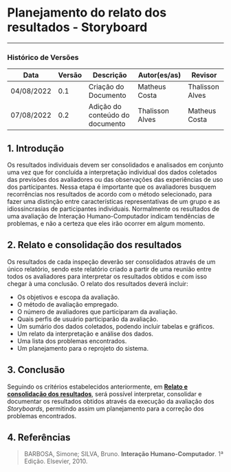# Planejamento do relato dos resultados - Storyboard
***

### Histórico de Versões

**Data** | **Versão** | **Descrição** | **Autor(es/as)** | **Revisor** |
--- | --- | --- | --- | --- |
04/08/2022 | 0.1 | Criação do Documento | Matheus Costa | Thalisson Alves
07/08/2022 | 0.2 | Adição do conteúdo do documento | Thalisson Alves | Matheus Costa

## 1. Introdução

Os resultados individuais devem ser consolidados e analisados em conjunto uma vez que for concluída a interpretação individual dos dados coletados das previsões dos avaliadores ou das observações das experiências de uso dos participantes. Nessa etapa é importante que os avaliadores busquem recorrências nos resultados de acordo com o método selecionado, para fazer uma distinção entre características representativas de um grupo e as idiossincrasias de participantes individuais. Normalmente os resultados de uma avaliação de Interação Humano-Computador indicam tendências de problemas, e não a certeza que eles irão ocorrer em algum momento.

## 2. Relato e consolidação dos resultados

Os resultados de cada inspeção deverão ser consolidados através de um único relatório, sendo este relatório criado a partir de uma reunião entre todos os avaliadores para interpretar os resultados obtidos e com isso chegar à uma conclusão. O relato dos resultados deverá incluir:

- Os objetivos e escopa da avaliação.
- O método de avaliação empregado.
- O número de avaliadores que participaram da avaliação.
- Quais perfis de usuário participarão da avaliação.
- Um sumário dos dados coletados, podendo incluir tabelas e gráficos.
- Um relato da interpretação e análise dos dados.
- Uma lista dos problemas encontrados.
- Um planejamento para o reprojeto do sistema.

## 3. Conclusão

Seguindo os critérios estabelecidos anteriormente, em [**Relato e consolidação dos resultados**](#2-relato-e-consolidacao-dos-resultados), será possível interpretar, consolidar e documentar os resultados obtidos através da execução da avaliação dos *Storyboards*, permitindo assim um planejamento para a correção dos problemas encontrados.

## 4. Referências

> BARBOSA, Simone; SILVA, Bruno. **Interação Humano-Computador**. 1ª Edição. Elsevier, 2010.
